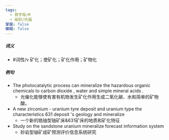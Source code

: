 ```yaml
---
tags:
  - 首字母/M
  - 级别/托福
掌握: false
模糊: false
---
```

##### 词义
- #词性/v  矿化；使矿化；矿化作用；矿物化
##### 例句
- The photocatalytic process can mineralize the hazardous organic chemicals to carbon dioxide , water and simple mineral acids .
	- 光催化能够使有害有机物发生矿化作用生成二氧化碳、水和简单的矿物酸。
- A new zirconium - uranium tyre deposit and uranium type the characteristics 631 deposit 's geology and mineralize
	- 一个新的锆铀型铀矿床&631矿床的地质和矿化特征
- Study on the sandstone uranium mineralize forecast information system
	- 砂岩型铀矿成矿预测评价信息系统研究
